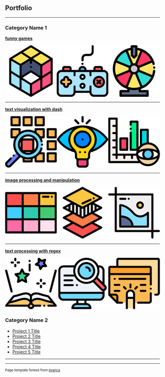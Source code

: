 ## Portfolio

---



### Category Name 1 

[**funny games**](/funny_games)

<img src="images/funny.png?raw=true"/>

---
[**text visualization with dash**](/visualization)

<img src="images/three.png?raw=true"/>

---
[**image processing and manipulation**](/image_manipulation)

<img src="images/four.png?raw=true"/>

---
[**text processing with regex**](/text_processing)

<img src="images/two.png?raw=true"/>


### Category Name 2

- [Project 1 Title](http://example.com/)
- [Project 2 Title](http://example.com/)
- [Project 3 Title](http://example.com/)
- [Project 4 Title](http://example.com/)
- [Project 5 Title](http://example.com/)

---




---
<p style="font-size:11px">Page template forked from <a href="https://github.com/evanca/quick-portfolio">evanca</a></p>
<!-- Remove above link if you don't want to attibute -->
